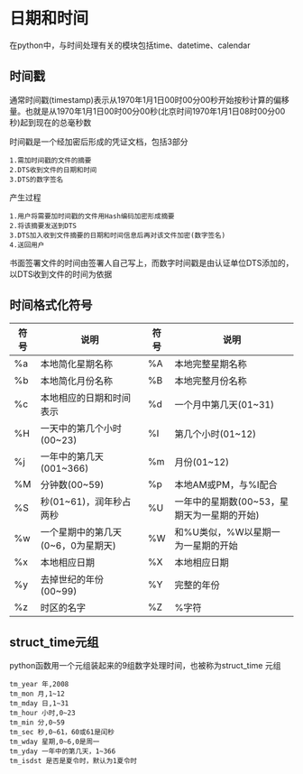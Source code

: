 # 日期和时间

在python中，与时间处理有关的模块包括time、datetime、calendar

## 时间戳

通常时间戳(timestamp)表示从1970年1月1日00时00分00秒开始按秒计算的偏移量。也就是从1970年1月1日00时00分00秒(北京时间1970年1月1日08时00分00秒)起到现在的总毫秒数

时间戳是一个经加密后形成的凭证文档，包括3部分

```
1.需加时间戳的文件的摘要
2.DTS收到文件的日期和时间
3.DTS的数字签名
```

产生过程

```
1.用户将需要加时间戳的文件用Hash编码加密形成摘要
2.将该摘要发送到DTS
3.DTS加入收到文件摘要的日期和时间信息后再对该文件加密(数字签名)
4.送回用户
```

书面签署文件的时间由签署人自己写上，而数字时间戳是由认证单位DTS添加的，以DTS收到文件的时间为依据

## 时间格式化符号

| 符号 | 说明                               | 符号 | 说明                                        |
| ---- | ---------------------------------- | ---- | ------------------------------------------- |
| %a   | 本地简化星期名称                   | %A   | 本地完整星期名称                            |
| %b   | 本地简化月份名称                   | %B   | 本地完整月份名称                            |
| %c   | 本地相应的日期和时间表示           | %d   | 一个月中第几天(01~31)                       |
| %H   | 一天中的第几个小时(00~23)          | %I   | 第几个小时(01~12)                           |
| %j   | 一年中的第几天(001~366)            | %m   | 月份(01~12)                                 |
| %M   | 分钟数(00~59)                      | %p   | 本地AM或PM，与%I配合                        |
| %S   | 秒(01~61)，润年秒占两秒            | %U   | 一年中的星期数(00~53，星期天为一星期的开始) |
| %w   | 一个星期中的第几天(0~6，0为星期天) | %W   | 和%U类似，%W以星期一为一星期的开始          |
| %x   | 本地相应日期                       | %X   | 本地相应日期                                |
| %y   | 去掉世纪的年份(00~99)              | %Y   | 完整的年份                                  |
| %z   | 时区的名字                         | %Z   | %字符                                       |

## struct_time元组

python函数用一个元组装起来的9组数字处理时间，也被称为struct_time 元组

```
tm_year 年,2008
tm_mon 月,1~12
tm_mday 日,1~31
tm_hour 小时,0~23
tm_min 分,0~59
tm_sec 秒,0~61，60或61是闰秒
tm_wday 星期,0~6,0是周一
tm_yday 一年中的第几天，1~366
tm_isdst 是否是夏令时，默认为1夏令时
```

